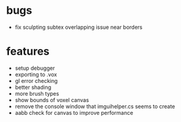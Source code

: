 # bugs
- fix sculpting subtex overlapping issue near borders

# features
- setup debugger
- exporting to .vox
- gl error checking
- better shading
- more brush types
- show bounds of voxel canvas
- remove the console window that imguihelper.cs seems to create
- aabb check for canvas to improve performance